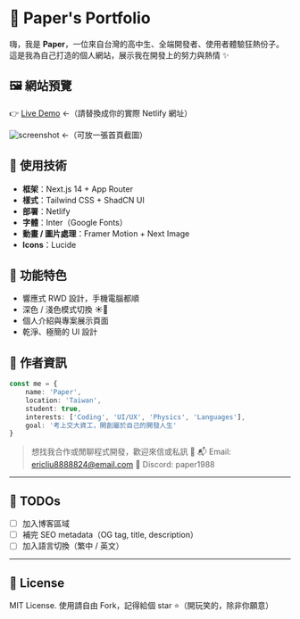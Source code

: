 # 🧾 Paper's Portfolio

嗨，我是 **Paper**，一位來自台灣的高中生、全端開發者、使用者體驗狂熱份子。
這是我為自己打造的個人網站，展示我在開發上的努力與熱情 ✨

## 🖼 網站預覽

👉 [Live Demo](https://paperdesu.netlify.app) ←（請替換成你的實際 Netlify 網址）

![screenshot](./screenshot.png) ←（可放一張首頁截圖）

## 🔧 使用技術

-   **框架**：Next.js 14 + App Router
-   **樣式**：Tailwind CSS + ShadCN UI
-   **部署**：Netlify
-   **字體**：Inter（Google Fonts）
-   **動畫 / 圖片處理**：Framer Motion + Next Image
-   **Icons**：Lucide

## 🚀 功能特色

-   響應式 RWD 設計，手機電腦都順
-   深色 / 淺色模式切換 ☀️🌙
-   個人介紹與專案展示頁面
-   乾淨、極簡的 UI 設計

## 👶 作者資訊

```ts
const me = {
    name: 'Paper',
    location: 'Taiwan',
    student: true,
    interests: ['Coding', 'UI/UX', 'Physics', 'Languages'],
    goal: '考上交大資工，開創屬於自己的開發人生'
}
```

> 想找我合作或閒聊程式開發，歡迎來信或私訊 📨
> 📬 Email: <ericliu8888824@email.com>
> 🐧 Discord: paper1988

---

## 📌 TODOs

-   [ ] 加入博客區域
-   [ ] 補完 SEO metadata（OG tag, title, description）
-   [ ] 加入語言切換（繁中 / 英文）

---

## 📜 License

MIT License. 使用請自由 Fork，記得給個 star ⭐️（開玩笑的，除非你願意）
